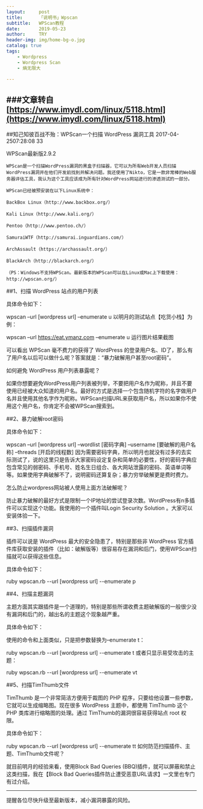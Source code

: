 ```yaml
---
layout:     post
title:      「说明书」Wpscan
subtitle:   WPScan教程
date:       2019-05-23
author:     TRY
header-img: img/home-bg-o.jpg
catalog: true
tags:
    - Wordpress
    - Wordpress Scan
    - 熵无限大
    
---
```



###文章转自[https://www.imydl.com/linux/5118.html](https://www.imydl.com/linux/5118.html)
---

##知己知彼百战不殆：WPScan一个扫描 WordPress 漏洞工具
 2017-04-2507:28:08 33


WPScan最新版2.9.2

    WPScan是一个扫描WordPress漏洞的黑盒子扫描器，它可以为所有Web开发人员扫描WordPress漏洞并在他们开发前找到并解决问题。我还使用了Nikto，它是一款非常棒的Web服务器评估工具，我认为这个工具应该成为所有针对WordPress网站进行的渗透测试的一部分。

    WPScan已经被预安装在以下Linux系统中：

    BackBox Linux（http://www.backbox.org/）

    Kali Linux（http://www.kali.org/）

    Pentoo（http://www.pentoo.ch/）

    SamuraiWTF（http://samurai.inguardians.com/）

    ArchAssault（https://archassault.org/）

    BlackArch（http://blackarch.org/）

    （PS：Windows不支持WPScan。最新版本的WPScan可以在Linux或Mac上下载使用：http://wpscan.org/）


##1、扫描 WordPress 站点的用户列表

具体命令如下：

wpscan –url [wordpress url] –enumerate u
以明月的测试站点【吃货小栈】为例：

wpscan –url https://eat.ymanz.com –enumerate u
运行图片结果截图



可以看出 WPScan 毫不费力的获得了 WordPress 的登录用户名、ID了，那么有了用户名以后可以做什么呢？答案就是：“暴力破解用户甚至root密码”。

如何避免 WordPress 用户列表暴露呢？

如果你想要避免WordPress用户列表被列举，不要把用户名作为昵称，并且不要使用已经被大众知道的用户名。最好的方式是选择一个包含随机字符的名字做用户名并且使用其他名字作为昵称。WPScan扫描URL来获取用户名，所以如果你不使用这个用户名，你肯定不会被WPScan搜索到。

##2、暴力破解root密码

具体命令如下：

wpscan –url [wordpress url] –wordlist [密码字典] –username [要破解的用户名称] –threads [开启的线程数]
因为需要密码字典，所以明月也就没有过多的去实际测试了，说的这里只是告诉大家密码设定复杂和简单的必要性，好的密码字典应包含常见的弱密码、手机号、姓名生日组合、各大网站泄露的密码、英语单词等等。如果使用字典破解不了，说明密码还算复杂；暴力穷举破解更是费时费力。

怎么防止wordpress网站被人使用上面方法破解呢？

防止暴力破解的最好方式是限制一个IP地址的尝试登录次数。WordPress有n多插件可以实现这个功能。我使用的一个插件叫Login Security Solution 。大家可以安装体验一下。

##3、扫描插件漏洞

插件可以说是 WordPress 最大的安全隐患了，特别是那些非 WordPress 官方插件库获取安装的插件（比如：破解版等）很容易存在漏洞和后门，使用WPScan扫描就可以获得这些信息。

具体命令如下：

ruby wpscan.rb --url [wordpress url] --enumerate p

##4、扫描主题漏洞

主题方面其实跟插件是一个道理的，特别是那些所谓收费主题破解版的一般很少没有漏洞和后门的，越出名的主题这个现象越严重。

具体命令如下：

使用的命令和上面类似，只是把参数替换为–enumerate t：

ruby wpscan.rb --url [wordpress url] --enumerate t
或者只显示易受攻击的主题：

ruby wpscan.rb --url [wordpress url] --enumerate vt

##5、扫描TimThumb文件

TimThumb 是一个非常简洁方便用于裁图的 PHP 程序，只要给他设置一些参数，它就可以生成缩略图。现在很多 WordPress 主题中，都使用 TimThumb 这个 PHP 类库进行缩略图的处理。通过 TimThumb的漏洞很容易获得站点 root 权限。

具体命令如下：

ruby wpscan.rb --url [wordpress url] --enumerate tt
如何防范扫描插件、主题、TimThumb文件呢？

就目前明月的经验来看，使用Block Bad Queries (BBQ)插件，就可以屏蔽和禁止这类扫描，我在【Block Bad Queries插件防止遭受恶意URL请求】一文里也专门有过介绍。

---


提醒各位尽快升级至最新版本，减小漏洞暴露的风险。